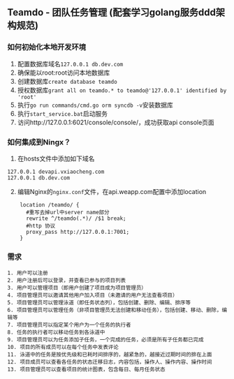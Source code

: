 
## Teamdo - 团队任务管理 (配套学习golang服务ddd架构规范)

### 如何初始化本地开发环境
1. 配置数据库域名`127.0.0.1 db.dev.com`
2. 确保能以root:root访问本地数据库
3. 创建数据库`create database teamdo`
4. 授权数据库`grant all on teamdo.* to teamdo@'127.0.0.1' identified by 'root'`
5. 执行`go run commands/cmd.go orm syncdb -v`安装数据库
6. 执行`start_service.bat`启动服务
7. 访问http://127.0.0.1:6021/console/console/，成功获取api console页面

### 如何集成到Ningx？
1. 在hosts文件中添加如下域名
```
127.0.0.1 devapi.vxiaocheng.com
127.0.0.1 db.dev.com
```

2. 编辑Nginx的`nginx.conf`文件，在api.weapp.com配置中添加location
```
    location /teamdo/ {
      #重写去掉url中server name部分
      rewrite ^/teamdo(.*)/ /$1 break;
      #http 协议
      proxy_pass http://127.0.0.1:7001;
    }
```

### 需求
```
1. 用户可以注册
2. 用户注册后可以登录，并查看已参与的项目列表
3. 用户可以管理项目（即用户创建了项目成为项目管理员）
4. 项目管理员可以邀请其他用户加入项目（未邀请的用户无法查看项目）
5. 项目管理员可以管理泳道（即任务状态列），包括创建、删除、编辑、排序等
6. 项目管理员可以管理任务（非项目管理员无法创建和移动任务），包括创建、移动、删除，编辑等
7. 项目管理员可以指定某个用户为一个任务的执行者
8. 任务的执行者可以移动任务到各泳道中
9. 项目管理员可以为任务添加子任务，一个完成的任务，必须是所有子任务都已完成
10. 项目的所有成员可以在每个任务中发表评论
11. 泳道中的任务是按优先级和已耗时间排序的，越紧急的，越接近过期时间的排在上面
12. 项目成员可以查看各任务的状态迁移日志，内容包括，操作人、操作内容、操作时间
13. 项目管理员可以查看项目的统计图表，包含每日、每月任务状态
```